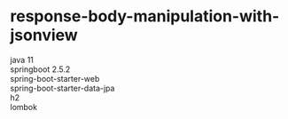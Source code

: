 # response-body-manipulation-with-jsonview

java 11  
springboot 2.5.2  
spring-boot-starter-web  
spring-boot-starter-data-jpa  
h2  
lombok  

